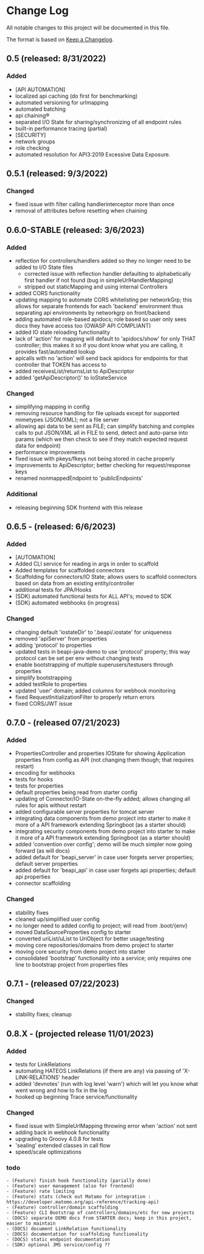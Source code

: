 # Change Log
All notable changes to this project will be documented in this file.

The format is based on [Keep a Changelog](http://keepachangelog.com/).


## 0.5 (released: 8/31/2022)

### Added
- [API AUTOMATION]
- localized api caching (do first for benchmarking)
- automated versioning for urlmapping
- automated batching
- api chaining®
- separated I/O State for sharing/synchronizing of all endpoint rules
- built-in performance tracing (partial)
- [SECURITY]
- network groups
- role checking
- automated resolution for API3:2019 Excessive Data Exposure.


## 0.5.1 (released: 9/3/2022)

### Changed
- fixed issue with filter calling handlerinterceptor more than once
- removal of attributes before resetting when chaining


## 0.6.0-STABLE (released: 3/6/2023)

### Added
- reflection for controllers/handlers added so they no longer need to be added to I/O State files
  - corrected issue with reflection handler defaulting to alphabetically first handler if not found (bug in simpleUrlHandlerMapping)
  - stripped out staticMapping and using internal Controllers
- added CORS functionality
- updating mapping to automate CORS whitelisting per networkGrp; this allows for separate frontends for each 'backend' environment thus separating api environments by networkgrp on front/backend
- adding automated role-based apidocs; role based so user only sees docs they have access too (OWASP API COMPLIANT)
- added IO state reloading functionality
- lack of 'action' for mapping will default to 'apidocs/show' for only THAT controller; this makes it so if you dont know what you are calling, it provides fast/automated lookup
- apicalls with no 'action' will send back apidocs for endpoints for that controller that TOKEN has access to
- added receivesList/returnsList to ApiDescriptor
- added 'getApiDescriptor()' to IoStateService

### Changed
- simplifying mapping in config
- removing resource handling for file uploads except for supported mimetypes (JSON/XML); not a file server
- allowing api data to be sent as FILE; can simplify batching and complex calls to put JSON/XML all in FILE to send, detect and auto-parse into params (which we then check to see if they match expected request data for endpoint)
- performance improvements
- fixed issue with pkeys/fkeys not being stored in cache properly
- improvements to ApiDescriptor; better checking for request/response keys
- renamed nonmappedEndpoint to 'publicEndpoints'

### Additional
- releasing beginning SDK frontend with this release


 ## 0.6.5 - (released: 6/6/2023)
 
 ### Added
 - [AUTOMATION]
 - Added CLI service for reading in args in order to scaffold 
 - Added templates for scaffolded connectors
 - Scaffolding for connectors/IO State; allows users to scaffold connectors based on data from an existing entity/controller
 - additional tests for JPA/Hooks
 - (SDK) automated functional tests for ALL API's; moved to SDK
 - (SDK) automated webhooks (in progress)
 
 ### Changed
 - changing default 'iostateDir' to '.beapi/.iostate' for uniqueness
 - removed 'apiServer' from properties
 - adding 'protocol' to properties
 - updated tests in beapi-java-demo to use 'protocol' property; this way protocol can be set per env without changing tests
 - enable bootstrapping of multiple superusers/testusers through properties
 - simplify bootstrapping
 - added testRole to properties
 - updated 'user' domain; added columns for webhook monitoring
 - fixed RequestInitializationFilter to properly return errors
 - fixed CORS/JWT issue
 
 ## 0.7.0 - (released 07/21/2023)
 
 ### Added
 - PropertiesController and properties IOState for showing Application properties from config as API (not changing them though; that requires restart)
 - encoding for webhooks
 - tests for hooks
 - tests for properties
 - default properties being read from starter config
 - updating of Connector/IO-State on-the-fly added; allows changing all rules for apis without restart
 - added configurable server properties for tomcat server
 - integrating data components from demo project into starter to make it more of a API framework extending Springboot (as a starter should)
 - integrating security components from demo project into starter to make it more of a API framework extending Springboot (as a starter should)
 - added 'convention over config'; demo will be much simpler now going forward (as will docs)
 - added default for 'beapi_server' in case user forgets server properties; default server properties
 - added default for 'beapi_api' in case user forgets api properties; default api properties
 - connector scaffolding
 
 ### Changed
 - stability fixes
 - cleaned up/simplified user config
 - no longer need to added config to project; will read from .boot/{env}
 - moved DataSourceProperties config to starter
 - converted uriList/uList to UriObject for better usage/testing
 - moving core repositories/domains from demo project to starter
 - moving core security from demo project into starter
 - consolidated 'bootstrap' functionality into a service; only requires one line to bootstrap project from properties files

 ## 0.7.1 - (released 07/22/2023)

 ### Changed
 - stability fixes; cleanup


 ## 0.8.X - (projected release 11/01/2023)
 
 ### Added
 - tests for LinkRelations
 - automating HATEOS LinkRelations (if there are any) via passing of 'X-LINK-RELATIONS' header
 - added 'devnotes' (run with log level 'warn') which will let you know what went wrong and how to fix in the log
 - hooked up  beginning Trace service/functionality
 
 ### Changed
 - fixed issue with SimpleUrlMapping throwing error when 'action' not sent
 - adding back in webhook functionality
 - upgrading to Groovy 4.0.8 for tests
 - 'sealing' extended classes in call flow
 - speed/scale optimizations

 ### todo
    - (Feature) finish hook functionality (parially done)
    - (Feature) user management (also for frontend)
    - (Feature) rate limiting
    - (Feature) stats (check out Matamo for integration : https://developer.matomo.org/api-reference/tracking-api)
    - (Feature) controller/domain scaffolding
    - (Feature) CLI Bootstrap of controllers/domains/etc for new projects
    - (DOCS) separate DEMO docs from STARTER docs; keep in this project, easier to maintain
    - (DOCS) document LinkRelation functionality
    - (DOCS) documentation for scaffolding functionality
    - (DOCS) static endpoint documentation
    - (SDK) optional JMS service/config ??



